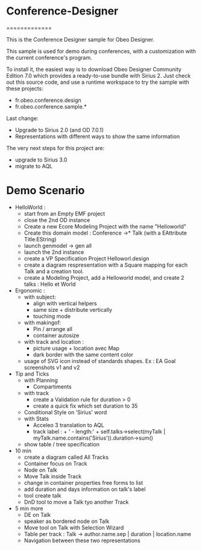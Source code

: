 # Conference-Designer
=============

This is the Conference Designer sample for Obeo Designer. 

This sample is used for demo during conferences, with a customization with the current conference's program.

To install it, the easiest way is to download Obeo Designer Community Edition 7.0 which provides a ready-to-use bundle with Sirius 2. Just check out this source code, and use a runtime workspace to try the sample with these projects:
* fr.obeo.conference.design
* fr.obeo.conference.sample.*


Last change: 
* Upgrade to Sirius 2.0 (and OD 7.0.1)
* Representations with different ways to show the same information

The very next steps for this project are:
* upgrade to Sirius 3.0 
* migrate to AQL


# Demo Scenario

- HelloWorld : 
  - start from an Empty EMF project
  - close the 2nd OD instance
  - Create a new Ecore Modeling Project with the name "Helloworld"
  - Create this domain model : Conference ->* Talk (with a EAttribute Title:EString)
  - launch genmodel -> gen all
  - launch the 2nd instance
  - create a VP Specification Project Helloworl.design
  - create a diagram respresentation with a Square mapping for each Talk and a creation tool.
  - create a Modeling Project, add a Helloworld model, and create 2 talks : Hello et World
- Ergonomic : 
  - with subject:
    - align with vertical helpers
    - same size + distribute vertically
    - touching mode
  - with makingof:
    - Pin / arrange all
    - container autosize
  - with track and location :
    - picture usage + location avec Map
    - dark border with the same content color 
  - usage of SVG icon instead of standards shapes. Ex : EA Goal screenshots v1 and v2
- Tip and Ticks
  - with Planning
    - Compartiments
  - with track
    - create a Validation rule for duration > 0
    - create a quick fix which set duration to 35
  - Conditional Style on 'Sirius' word 
  - with Stats
    - Acceleo 3 translation to AQL
    - track label :  + ' - length:' + self.talks->select(myTalk | myTalk.name.contains('Sirius')).duration->sum()   
  - show table / tree specification  
- 10 min
  - create a diagram called All Tracks
  - Container focus on Track
  - Node on Talk
  - Move Talk inside Track
  - change in container properties free forms to list
  - add duration and days information on talk's label
  - tool create talk
  - DnD tool to move a Talk tyo another Track
- 5 min more
  - DE on Talk
  - speaker as bordered node on Talk
  - Move tool on Talk with Selection Wizard
  - Table per track : Talk -> author.name.sep | duration | location.name
  - Navigation between these two representations      
  
